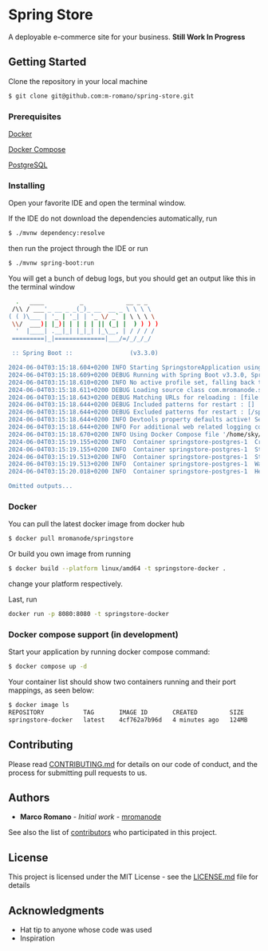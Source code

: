 # Spring Store

A deployable e-commerce site for your business. **Still Work In Progress**

## Getting Started

Clone the repository in your local machine
```bash
$ git clone git@github.com:m-romano/spring-store.git
```
### Prerequisites

[Docker](https://docs.docker.com/engine/install/)

[Docker Compose](https://docs.docker.com/compose/install/)

[PostgreSQL](https://www.postgresql.org/download/)

### Installing
Open your favorite IDE and open the terminal window.

If the IDE do not download the dependencies automatically, run
```bash
$ ./mvnw dependency:resolve
```

then run the project through the IDE or run

```bash
$ ./mvnw spring-boot:run
```

You will get a bunch of debug logs, but you should get an output like this in the terminal window
```bash
  .   ____          _            __ _ _
 /\\ / ___'_ __ _ _(_)_ __  __ _ \ \ \ \
( ( )\___ | '_ | '_| | '_ \/ _` | \ \ \ \
 \\/  ___)| |_)| | | | | || (_| |  ) ) ) )
  '  |____| .__|_| |_|_| |_\__, | / / / /
 =========|_|==============|___/=/_/_/_/

 :: Spring Boot ::                (v3.3.0)

2024-06-04T03:15:18.604+0200 INFO Starting SpringstoreApplication using Java 22 with PID 38651 (/home/sky/Downloads/springstore/target/classes started by sky in /home/sky/Downloads/springstore)
2024-06-04T03:15:18.609+0200 DEBUG Running with Spring Boot v3.3.0, Spring v6.1.8
2024-06-04T03:15:18.610+0200 INFO No active profile set, falling back to 1 default profile: "default"
2024-06-04T03:15:18.611+0200 DEBUG Loading source class com.mromanode.springstore.SpringstoreApplication
2024-06-04T03:15:18.643+0200 DEBUG Matching URLs for reloading : [file:/home/sky/Downloads/springstore/target/classes/]
2024-06-04T03:15:18.644+0200 DEBUG Included patterns for restart : []
2024-06-04T03:15:18.644+0200 DEBUG Excluded patterns for restart : [/spring-boot-starter-[\w-]+/, /spring-boot/(bin|build|out)/, /spring-boot-starter/(bin|build|out)/, /spring-boot-devtools/(bin|build|out)/, /spring-boot-actuator/(bin|build|out)/, /spring-boot-autoconfigure/(bin|build|out)/]
2024-06-04T03:15:18.644+0200 INFO Devtools property defaults active! Set 'spring.devtools.add-properties' to 'false' to disable
2024-06-04T03:15:18.644+0200 INFO For additional web related logging consider setting the 'logging.level.web' property to 'DEBUG'
2024-06-04T03:15:18.670+0200 INFO Using Docker Compose file '/home/sky/Downloads/springstore/compose.yaml'
2024-06-04T03:15:19.155+0200 INFO  Container springstore-postgres-1  Created
2024-06-04T03:15:19.155+0200 INFO  Container springstore-postgres-1  Starting
2024-06-04T03:15:19.513+0200 INFO  Container springstore-postgres-1  Started
2024-06-04T03:15:19.513+0200 INFO  Container springstore-postgres-1  Waiting
2024-06-04T03:15:20.018+0200 INFO  Container springstore-postgres-1  Healthy

Omitted outputs...
```

### Docker

You can pull the latest docker image from docker hub
```bash
$ docker pull mromanode/springstore
```

Or build you own image from running
```bash
$ docker build --platform linux/amd64 -t springstore-docker .
```

change your platform respectively.

Last, run 
```bash
docker run -p 8080:8080 -t springstore-docker
```


### Docker compose support (in development)
Start your application by running docker compose command:

```bash
$ docker compose up -d
```

Your container list should show two containers running and their port mappings, as seen below:
```bash
$ docker image ls
REPOSITORY           TAG       IMAGE ID       CREATED         SIZE
springstore-docker   latest    4cf762a7b96d   4 minutes ago   124MB
```


## Contributing

Please read [CONTRIBUTING.md](https://gist.github.com/PurpleBooth/b24679402957c63ec426) for details on our code of conduct, and the process for submitting pull requests to us.

## Authors

* **Marco Romano** - *Initial work* - [mromanode](https://github.com/mromanode)

See also the list of [contributors](https://github.com/your/project/contributors) who participated in this project.

## License

This project is licensed under the MIT License - see the [LICENSE.md](LICENSE.md) file for details

## Acknowledgments

* Hat tip to anyone whose code was used
* Inspiration